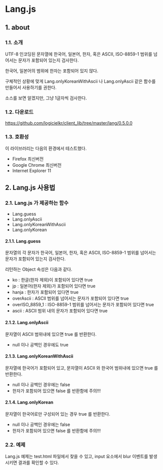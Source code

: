 # Lang.js

## 1. about

### 1.1. 소개 

UTF-8 인코딩된 문자열에 한국어, 일본어, 한자, 혹은 ASCII, ISO-8859-1 범위를 넘어서는 문자가 포함되어 있는지 검사한다.

한국어, 일본어의 범위에 한자는 포함되어 있지 않다.

구체적인 상황에 맞게 Lang.onlyKoreanWithAscii 나 Lang.onlyAscii 같은 함수를 만들어서 사용하기를 권한다.

소스를 보면 알겠지만, 그냥 1글자씩 검사한다.

### 1.2. 다운로드

https://github.com/logicielkr/client_lib/tree/master/lang/0.5.0.0

### 1.3. 호환성

이 라이브러리는 다음의 환경에서 테스트했다.

- Firefox 최신버전
- Google Chrome 최신버전
- Internet Explorer 11

## 2. Lang.js 사용법

### 2.1. Lang.js 가 제공하는 함수

- Lang.guess
- Lang.onlyAscii
- Lang.onlyKoreanWithAscii
- Lang.onlyKorean

#### 2.1.1. Lang.guess

문자열의 각 문자가 한국어, 일본어, 한자, 혹은 ASCII, ISO-8859-1 범위를 넘어서는 문자가 포함되어 있는지 검사한다.

리턴하는 Object 속성은 다음과 같다.

- ko : 한글(한자 제외)이 포함되어 있다면 true
- jp : 일본어(한자 제외)가 포함되어 있다면 true
- hanja : 한자가 포함되어 있다면 true
- overAscii : ASCII 범위를 넘어서는 문자가 포함되어 있다면 true
- overISO_8859_1 : ISO-8859-1 범위를 넘어서는 문자가 포함되어 있다면 true
- ascii : ASCII 범위 내의 문자가 포함되어 있다면 true

#### 2.1.2. Lang.onlyAscii

문자열이 ASCII 범위내에 있으면 true 를 반환한다.

- null 이나 공백인 경우에도 true

#### 2.1.3. Lang.onlyKoreanWithAscii

문자열에 한국어가 포함되어 있고, 문자열이 ASCII 와 한국어 범위내에 있으면 true 를 반환한다.

- null 이나 공백인 경우에는 false
- 한자가 포함되어 있으면 false 를 반환함에 주의!!!

#### 2.1.4. Lang.onlyKorean

문자열이 한국어로만 구성되어 있는 경우 true 를 반환한다.

- null 이나 공백인 경우에는 false
- 한자가 포함되어 있으면 false 를 반환함에 주의!!!

### 2.2. 예제

Lang.js 예제는 test.html 파일에서 찾을 수 있고, input 요소에서 blur 이벤트를 발생시키면 결과를 확인할 수 있다.